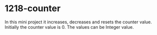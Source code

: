# 1218-counter
In this mini project it increases, decreases and resets the counter value. Initially the counter value is 0. The values can be Integer value.
